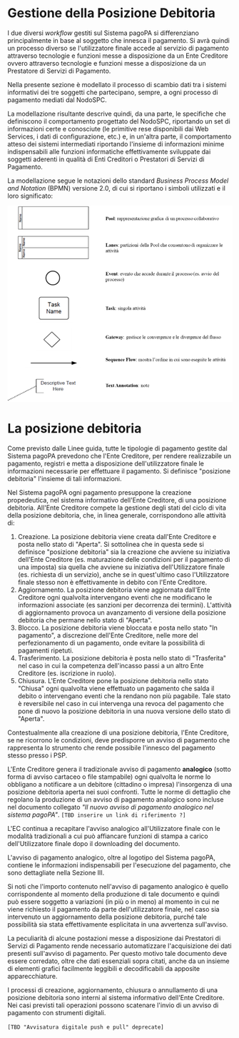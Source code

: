 Gestione della Posizione Debitoria
==================================

I due diversi *workflow* gestiti sul Sistema pagoPA si differenziano principalmente in base al soggetto che innesca il pagamento. Si avrà quindi un processo diverso se l'utilizzatore finale accede al servizio di pagamento attraverso tecnologie e funzioni messe a disposizione da un Ente Creditore ovvero attraverso tecnologie e funzioni messe a disposizione da un Prestatore di Servizi di Pagamento.

Nella presente sezione è modellato il processo di scambio dati tra i sistemi informativi dei tre soggetti che partecipano, sempre, a ogni processo di pagamento mediati dal NodoSPC.

La modellazione risultante descrive quindi, da una parte, le specifiche che definiscono il comportamento progettato del NodoSPC, riportando un set di informazioni certe e conosciute (le primitive rese disponibili dai Web Services, i dati di configurazione, etc.) e, in un'altra parte, il comportamento atteso dei sistemi intermediati riportando l'insieme di informazioni minime indispensabili alle funzioni informatiche effettivamente sviluppate dai soggetti aderenti in qualità di Enti Creditori o Prestatori di Servizi di Pagamento.

La modellazione segue le notazioni dello standard *Business Process Model and Notation* (BPMN) versione 2.0, di cui si riportano i simboli utilizzati e il loro significato:

![bpmn_elements](../images/bpmn_elements.png)


La posizione debitoria
======================

Come previsto dalle Linee guida, tutte le tipologie di pagamento gestite dal Sistema pagoPA prevedono che l'Ente Creditore, per rendere realizzabile un pagamento, registri e metta a disposizione dell'utilizzatore finale le informazioni necessarie per effettuare il pagamento. Si definisce "posizione debitoria" l'insieme di tali informazioni.

Nel Sistema pagoPA ogni pagamento presuppone la creazione propedeutica, nel sistema informativo dell'Ente Creditore, di una posizione debitoria. All'Ente Creditore compete la gestione degli stati del ciclo di vita della posizione debitoria, che, in linea generale, corrispondono alle attività di:

1.  Creazione. La posizione debitoria viene creata dall'Ente Creditore e posta nello stato di "Aperta". Si sottolinea che in questa sede si definisce "posizione debitoria" sia la creazione che avviene su iniziativa dell'Ente Creditore (es. maturazione delle condizioni per il pagamento di una imposta) sia quella che avviene su iniziativa dell'Utilizzatore finale (es. richiesta di un servizio), anche se in quest'ultimo caso l'Utilizzatore finale stesso non è effettivamente in debito con l'Ente Creditore.
2.  Aggiornamento. La posizione debitoria viene aggiornata dall'Ente Creditore ogni qualvolta intervengano eventi che ne modificano le informazioni associate (es sanzioni per decorrenza dei termini). L'attività di aggiornamento provoca un avanzamento di versione della posizione debitoria che permane nello stato di "Aperta". 
3.  Blocco. La posizione debitoria viene bloccata e posta nello stato "In pagamento", a discrezione dell'Ente Creditore, nelle more del perfezionamento di un pagamento, onde evitare la possibilità di pagamenti ripetuti.
4.  Trasferimento. La posizione debitoria è posta nello stato di "Trasferita" nel caso in cui la competenza dell'incasso passi a un altro Ente Creditore (es. iscrizione in ruolo). 
5.  Chiusura. L'Ente Creditore pone la posizione debitoria nello stato "Chiusa" ogni qualvolta viene effettuato un pagamento che salda il debito o intervengano eventi che la rendano non più pagabile. Tale stato è reversibile nel caso in cui intervenga una revoca del pagamento che pone di nuovo la posizione debitoria in una nuova versione dello stato di "Aperta".

Contestualmente alla creazione di una posizione debitoria, l'Ente Creditore, se ne ricorrono le condizioni, deve predisporre un avviso di pagamento che rappresenta lo strumento che rende possibile l'innesco del pagamento stesso presso i PSP.

L'Ente Creditore genera il tradizionale avviso di pagamento **analogico** (sotto forma di avviso cartaceo o file stampabile) ogni qualvolta le norme lo obbligano a notificare a un debitore (cittadino o impresa) l'insorgenza di una posizione debitoria aperta nei suoi confronti. Tutte le norme di dettaglio che regolano la produzione di un avviso di pagamento analogico sono incluse nel documento collegato *"Il nuovo avviso di pagamento analogico nel sistema pagoPA"*. `[TBD inserire un link di riferimento ?]`

L'EC continua a recapitare l'avviso analogico all'Utilizzatore finale con le modalità tradizionali a cui può affiancare funzioni di stampa a carico dell'Utilizzatore finale dopo il downloading del documento.

L'avviso di pagamento analogico, oltre al logotipo del Sistema pagoPA, contiene le informazioni indispensabili per l\'esecuzione del pagamento, che sono dettagliate nella Sezione III.

Si noti che l'importo contenuto nell'avviso di pagamento analogico è quello corrispondente al momento della produzione di tale documento e quindi può essere soggetto a variazioni (in più o in meno) al momento in cui ne viene richiesto il pagamento da parte dell'utilizzatore finale, nel caso sia intervenuto un aggiornamento della posizione debitoria, purché tale possibilità sia stata effettivamente esplicitata in una avvertenza sull'avviso.

La peculiarità di alcune postazioni messe a disposizione dai Prestatori di Servizi di Pagamento rende necessario automatizzare l'acquisizione dei dati presenti sull'avviso di pagamento. Per questo motivo tale documento deve essere corredato, oltre che dati essenziali sopra citati, anche da un insieme di elementi grafici facilmente leggibili e decodificabili da apposite apparecchiature.

I processi di creazione, aggiornamento, chiusura o annullamento di una posizione debitoria sono interni al sistema informativo dell'Ente Creditore. Nei casi previsti tali operazioni possono scatenare l'invio di un avviso di pagamento con strumenti digitali.

`[TBD "Avvisatura digitale push e pull" deprecate]`

